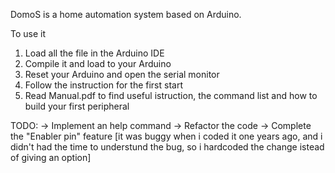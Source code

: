 DomoS is a home automation system based on Arduino.

To use it
1) Load all the file in the Arduino IDE
2) Compile it and load to your Arduino
3) Reset your Arduino and open the serial monitor
4) Follow the instruction for the first start
5) Read Manual.pdf to find useful istruction, the command list and how to build your first peripheral


TODO:
-> Implement an help command
-> Refactor the code
-> Complete the "Enabler pin" feature [it was buggy when i coded it one years ago, and i didn't had the time to understund the bug, so i hardcoded the change istead of giving an option]
